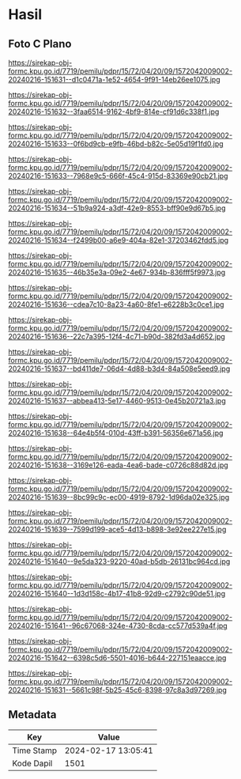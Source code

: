 # Hasil

## Foto C Plano

https://sirekap-obj-formc.kpu.go.id/7719/pemilu/pdpr/15/72/04/20/09/1572042009002-20240216-151631--d1c0471a-1e52-4654-9f91-14eb26ee1075.jpg

https://sirekap-obj-formc.kpu.go.id/7719/pemilu/pdpr/15/72/04/20/09/1572042009002-20240216-151632--3faa6514-9162-4bf9-814e-cf91d6c338f1.jpg

https://sirekap-obj-formc.kpu.go.id/7719/pemilu/pdpr/15/72/04/20/09/1572042009002-20240216-151633--0f6bd9cb-e9fb-46bd-b82c-5e05d19f1fd0.jpg

https://sirekap-obj-formc.kpu.go.id/7719/pemilu/pdpr/15/72/04/20/09/1572042009002-20240216-151633--7968e9c5-666f-45c4-915d-83369e90cb21.jpg

https://sirekap-obj-formc.kpu.go.id/7719/pemilu/pdpr/15/72/04/20/09/1572042009002-20240216-151634--51b9a924-a3df-42e9-8553-bff90e9d67b5.jpg

https://sirekap-obj-formc.kpu.go.id/7719/pemilu/pdpr/15/72/04/20/09/1572042009002-20240216-151634--f2499b00-a6e9-404a-82e1-37203462fdd5.jpg

https://sirekap-obj-formc.kpu.go.id/7719/pemilu/pdpr/15/72/04/20/09/1572042009002-20240216-151635--46b35e3a-09e2-4e67-934b-836fff5f9973.jpg

https://sirekap-obj-formc.kpu.go.id/7719/pemilu/pdpr/15/72/04/20/09/1572042009002-20240216-151636--cdea7c10-8a23-4a60-8fe1-e6228b3c0ce1.jpg

https://sirekap-obj-formc.kpu.go.id/7719/pemilu/pdpr/15/72/04/20/09/1572042009002-20240216-151636--22c7a395-12f4-4c71-b90d-382fd3a4d652.jpg

https://sirekap-obj-formc.kpu.go.id/7719/pemilu/pdpr/15/72/04/20/09/1572042009002-20240216-151637--bd411de7-06d4-4d88-b3d4-84a508e5eed9.jpg

https://sirekap-obj-formc.kpu.go.id/7719/pemilu/pdpr/15/72/04/20/09/1572042009002-20240216-151637--abbea413-5e17-4460-9513-0e45b20721a3.jpg

https://sirekap-obj-formc.kpu.go.id/7719/pemilu/pdpr/15/72/04/20/09/1572042009002-20240216-151638--64e4b5f4-010d-43ff-b391-56356e671a56.jpg

https://sirekap-obj-formc.kpu.go.id/7719/pemilu/pdpr/15/72/04/20/09/1572042009002-20240216-151638--3169e126-eada-4ea6-bade-c0726c88d82d.jpg

https://sirekap-obj-formc.kpu.go.id/7719/pemilu/pdpr/15/72/04/20/09/1572042009002-20240216-151639--8bc99c9c-ec00-4919-8792-1d96da02e325.jpg

https://sirekap-obj-formc.kpu.go.id/7719/pemilu/pdpr/15/72/04/20/09/1572042009002-20240216-151639--7599d199-ace5-4d13-b898-3e92ee227e15.jpg

https://sirekap-obj-formc.kpu.go.id/7719/pemilu/pdpr/15/72/04/20/09/1572042009002-20240216-151640--9e5da323-9220-40ad-b5db-26131bc964cd.jpg

https://sirekap-obj-formc.kpu.go.id/7719/pemilu/pdpr/15/72/04/20/09/1572042009002-20240216-151640--1d3d158c-4b17-41b8-92d9-c2792c90de51.jpg

https://sirekap-obj-formc.kpu.go.id/7719/pemilu/pdpr/15/72/04/20/09/1572042009002-20240216-151641--96c67068-324e-4730-8cda-cc577d539a4f.jpg

https://sirekap-obj-formc.kpu.go.id/7719/pemilu/pdpr/15/72/04/20/09/1572042009002-20240216-151642--6398c5d6-5501-4016-b644-227151eaacce.jpg

https://sirekap-obj-formc.kpu.go.id/7719/pemilu/pdpr/15/72/04/20/09/1572042009002-20240216-151631--5661c98f-5b25-45c6-8398-97c8a3d97269.jpg


## Metadata

| Key        | Value               |
| ---------- | ------------------- |
| Time Stamp | 2024-02-17 13:05:41 |
| Kode Dapil | 1501                |




